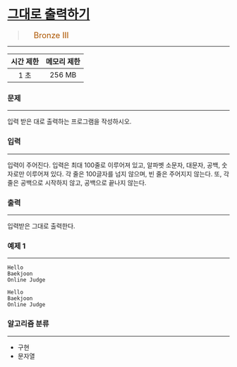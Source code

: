 # [그대로 출력하기](https://www.acmicpc.net/problem/11718)

> <img src="https://d2gd6pc034wcta.cloudfront.net/tier/3.svg" width="16" heigth="21" style = "vertical-align: middle;"/>&nbsp;<span style="font-size: 18px; color: #ad5600;">Bronze III</span>

***

<div align="center">

|시간 제한|메모리 제한|
|:---:|:---:|
|1 초 |256 MB|

</div>

### 문제

***

입력 받은 대로 출력하는 프로그램을 작성하시오.

### 입력

***

입력이 주어진다. 입력은 최대 100줄로 이루어져 있고, 알파벳 소문자, 대문자, 공백, 숫자로만 이루어져 있다. 각 줄은 100글자를 넘지 않으며, 빈 줄은 주어지지 않는다. 또, 각 줄은 공백으로 시작하지 않고, 공백으로 끝나지 않는다.

### 출력

***

입력받은 그대로 출력한다.

### 예제 1

***

```
Hello
Baekjoon
Online Judge
```

```
Hello
Baekjoon
Online Judge
```

### 알고리즘 분류

***

* 구현
* 문자열

